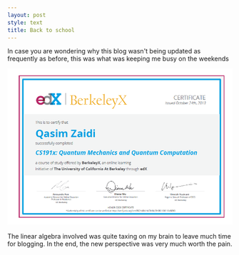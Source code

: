 ```yaml
---
layout: post
style: text
title: Back to school
---
```


In case you are wondering why this blog wasn't being updated as frequently as before, this was what was keeping me busy on the weekends

![The cert](/img/edx.png)

The linear algebra involved was quite taxing on my brain to leave much time for blogging. In the end, the new perspective was very much worth the pain.
